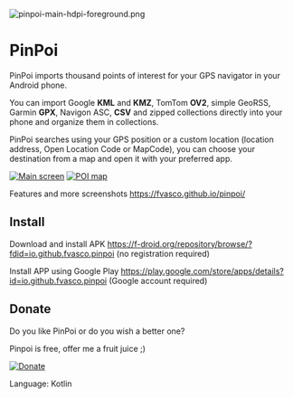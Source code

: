 ![pinpoi-main-hdpi-foreground.png](https://steemitimages.com/DQmNxrCficZcuemZs83dZxzsfwF184r31y67WBbdCKev9Bk/pinpoi-main-hdpi-foreground.png)
# PinPoi

PinPoi imports thousand points of interest for your GPS navigator in your Android phone.

You can import Google **KML** and **KMZ**, TomTom **OV2**, simple GeoRSS, Garmin **GPX**, Navigon ASC, **CSV** and zipped collections directly into your phone and organize them in collections.

PinPoi searches using your GPS position or a custom location (location address, Open Location Code or MapCode), you can choose your destination from a map and open it with your preferred app.

[![Main screen](https://fvasco.github.io/pinpoi/main.png)](https://fvasco.github.io/pinpoi/main.png)
[![POI map](https://fvasco.github.io/pinpoi/poi-list-map.png)](https://fvasco.github.io/pinpoi/poi-list-map.png)

Features and more screenshots https://fvasco.github.io/pinpoi/

## Install

Download and install APK https://f-droid.org/repository/browse/?fdid=io.github.fvasco.pinpoi (no registration required)

Install APP using Google Play https://play.google.com/store/apps/details?id=io.github.fvasco.pinpoi (Google account required)

## Donate

Do you like PinPoi or do you wish a better one?

Pinpoi is free, offer me a fruit juice ;)

[![Donate](https://www.paypalobjects.com/en_GB/i/btn/btn_donate_LG.gif)](https://www.paypal.me/FrancescoVasco/2)


Language: Kotlin

